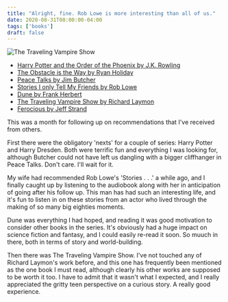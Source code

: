 ```yaml
---
title: "Alright, fine. Rob Lowe is more interesting than all of us."
date: 2020-08-31T08:00:00-04:00
tags: ['books']
draft: false
---
```

![The Traveling Vampire Show](https://i.gr-assets.com/images/S/compressed.photo.goodreads.com/books/1321692829l/613605.jpg)

* [Harry Potter and the Order of the Phoenix by J.K. Rowling](https://www.goodreads.com/book/show/2.Harry_Potter_and_the_Order_of_the_Phoenix)
* [The Obstacle is the Way by Ryan Holiday](https://www.goodreads.com/book/show/18668059-the-obstacle-is-the-way)
* [Peace Talks by Jim Butcher](https://www.goodreads.com/book/show/49381341-peace-talks)
* [Stories I only Tell My Friends by Rob Lowe](https://www.goodreads.com/book/show/10211494-stories-i-only-tell-my-friends)
* [Dune by Frank Herbert](https://www.goodreads.com/book/show/44767458-dune)
* [The Traveling Vampire Show by Richard Laymon](https://www.goodreads.com/book/show/613605.The_Traveling_Vampire_Show)
* [Ferocious by Jeff Strand](https://www.goodreads.com/book/show/44147424-ferocious)

This was a month for following up on recommendations that I've received from others.

First there were the obligatory 'nexts' for a couple of series: Harry Potter and Harry Dresden. Both were terrific fun and everything I was looking for, although Butcher could not have left us dangling with a bigger cliffhanger in Peace Talks. Don't care. I'll wait for it.

My wife had recommended Rob Lowe's 'Stories . . .' a while ago, and I finally caught up by listening to the audiobook along with her in anticipation of going after his follow up. This man has had such an interesting life, and it's fun to listen in on these stories from an actor who lived through the making of so many big eighties moments.

Dune was everything I had hoped, and reading it was good motivation to consider other books in the series. It's obviously had a huge impact on science fiction and fantasy, and I could easily re-read it soon. So muuch in there, both in terms of story and world-building.

Then there was The Traveling Vampire Show. I've not touched any of Richard Laymon's work before, and this one has frequently been mentioned as the one book I must read, although clearly his other works are supposed to be worth it too. I have to admit that it wasn't what I expected, and I really appreciated the gritty teen perspective on a curious story. A really good experience.
